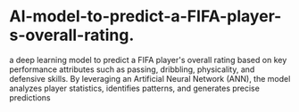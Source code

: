 # AI-model-to-predict-a-FIFA-player-s-overall-rating.
a deep learning model to predict a FIFA player's overall rating based on key performance attributes such as passing, dribbling, physicality, and defensive skills. By leveraging an Artificial Neural Network (ANN), the model analyzes player statistics, identifies patterns, and generates precise predictions

